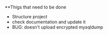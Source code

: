**Thigs that need to be done
- Structure project 
- check documentation and update it
- BUG: doesn't upload encrypted mysqldump  
